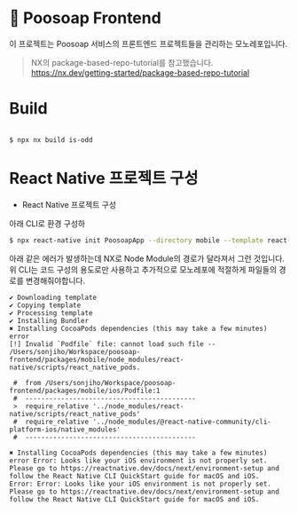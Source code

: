 # 🚽 Poosoap Frontend

이 프로젝트는 Poosoap 서비스의 프론트엔드 프로젝트들을 관리하는 모노레포입니다.

> NX의 package-based-repo-tutorial를 참고했습니다.
> https://nx.dev/getting-started/package-based-repo-tutorial

# Build

```bash

$ npx nx build is-odd

```

# React Native 프로젝트 구성

- React Native 프로젝트 구성

아래 CLI로 환경 구성하

```bash
$ npx react-native init PoosoapApp --directory mobile --template react-native-template-typescript
```

아래 같은 에러가 발생하는데 NX로 Node Module의 경로가 달라져서 그런 것입니다. 위 CLI는 코드 구성의 용도로만 사용하고 추가적으로 모노레포에 적절하게 파일들의 경로를 변경해줘야합니다.

```
✔ Downloading template
✔ Copying template
✔ Processing template
✔ Installing Bundler
✖ Installing CocoaPods dependencies (this may take a few minutes)
error
[!] Invalid `Podfile` file: cannot load such file -- /Users/sonjiho/Workspace/poosoap-frontend/packages/mobile/node_modules/react-native/scripts/react_native_pods.

 #  from /Users/sonjiho/Workspace/poosoap-frontend/packages/mobile/ios/Podfile:1
 #  -------------------------------------------
 >  require_relative '../node_modules/react-native/scripts/react_native_pods'
 #  require_relative '../node_modules/@react-native-community/cli-platform-ios/native_modules'
 #  -------------------------------------------

✖ Installing CocoaPods dependencies (this may take a few minutes)
error Error: Looks like your iOS environment is not properly set. Please go to https://reactnative.dev/docs/next/environment-setup and follow the React Native CLI QuickStart guide for macOS and iOS.
Error: Error: Looks like your iOS environment is not properly set. Please go to https://reactnative.dev/docs/next/environment-setup and follow the React Native CLI QuickStart guide for macOS and iOS.
```
